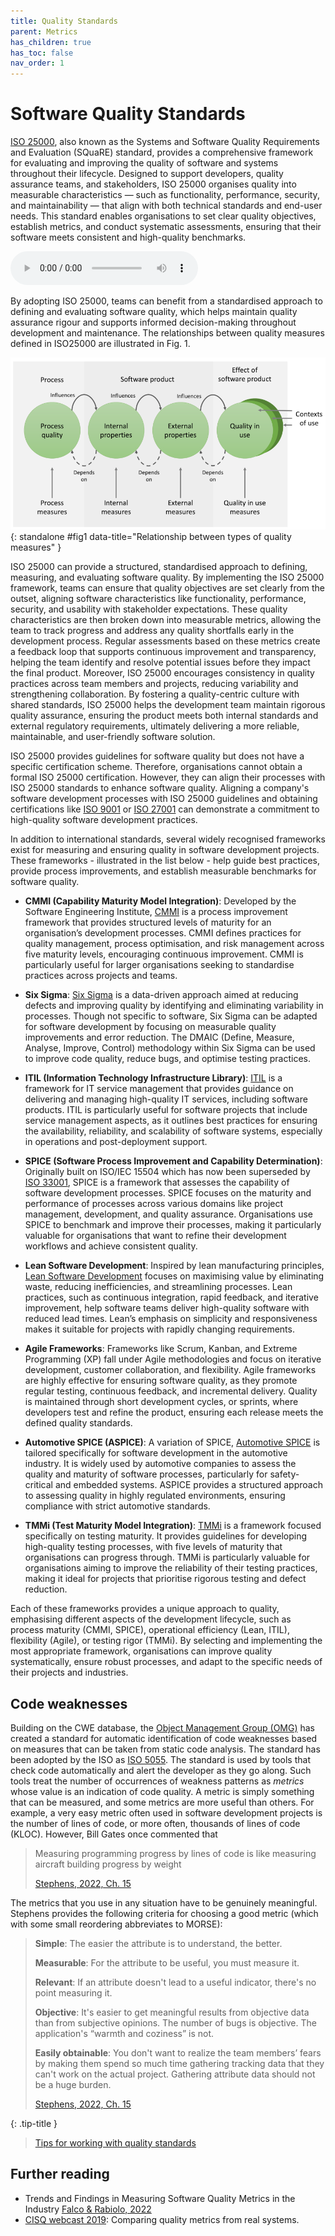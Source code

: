 ```yaml
---
title: Quality Standards
parent: Metrics
has_children: true
has_toc: false
nav_order: 1
---
```


# Software Quality Standards

[ISO 25000](https://iso25000.com/index.php/en/iso-25000-standards), also known as the Systems and Software Quality Requirements and Evaluation (SQuaRE) standard, 
provides a comprehensive framework for evaluating and improving the quality of software and systems throughout 
their lifecycle. Designed to support developers, quality assurance teams, and stakeholders, ISO 25000 organises 
quality into measurable characteristics — such as functionality, performance, security, and maintainability — 
that align with both technical standards and end-user needs. This standard enables organisations to set clear 
quality objectives, establish metrics, and conduct systematic assessments, ensuring that their software meets 
consistent and high-quality benchmarks. 

<audio controls>
  <source src="audio/quality_standards.mp3" type="audio/mpeg">
Your browser does not support the audio element.
</audio>

By adopting ISO 25000, teams can benefit from a standardised approach 
to defining and evaluating software quality, which helps maintain quality assurance rigour and supports informed 
decision-making throughout development and maintenance. The relationships between quality measures defined in
ISO25000 are illustrated in Fig. 1.

![Fig. 1: Relationship between types of quality measures (<a href="https://napier.primo.exlibrisgroup.com/permalink/44NAP_INST/19n0mho/cdi_bsi_primary_000000000030280200">ISO 25023</a>)](images/iso25023_quality.png){: standalone #fig1 data-title="Relationship between types of quality measures" }

ISO 25000 can provide a structured, standardised approach to defining, measuring, and evaluating software 
quality. By implementing the ISO 25000 framework, teams can ensure that quality objectives are set clearly from 
the outset, aligning software characteristics like functionality, performance, security, and usability with 
stakeholder expectations. These quality characteristics are then broken down into measurable metrics, allowing 
the team to track progress and address any quality shortfalls early in the development process. Regular 
assessments based on these metrics create a feedback loop that supports continuous improvement and transparency, 
helping the team identify and resolve potential issues before they impact the final product. Moreover, 
ISO 25000 encourages consistency in quality practices across team members and projects, reducing variability 
and strengthening collaboration. By fostering a quality-centric culture with shared standards, ISO 25000 helps 
the development team maintain rigorous quality assurance, ensuring the product meets both internal standards 
and external regulatory requirements, ultimately delivering a more reliable, maintainable, and user-friendly 
software solution.


ISO 25000 provides guidelines for software quality but does not have a specific certification scheme. Therefore, 
organisations cannot obtain a formal ISO 25000 certification. However, they can align their processes with 
ISO 25000 standards to enhance software quality. Aligning a company's software development processes with 
ISO 25000 guidelines and obtaining certifications like [ISO 9001](https://youtu.be/O5T4H8K_rwQ?si=P7L6EWWb-rYlTpYH) 
or [ISO 27001](https://youtu.be/jPA6gbsT2IQ?si=lmOQ4EB6Ubkb8Q5A) can demonstrate a commitment to high-quality 
software development practices.

In addition to international standards, several widely recognised frameworks exist for measuring and ensuring 
quality in software development projects. These frameworks - illustrated in the list below - help guide best 
practices, provide process improvements, and establish measurable benchmarks for software quality.

* **CMMI (Capability Maturity Model Integration)**: Developed by the Software Engineering Institute, 
  [CMMI](https://cmmiinstitute.com/) is a process improvement framework that provides structured levels of 
  maturity for an organisation’s development processes. CMMI defines practices for quality management, 
  process optimisation, and risk management across five maturity levels, encouraging continuous improvement. 
  CMMI is particularly useful for larger organisations seeking to standardise practices across projects and 
  teams.

* **Six Sigma**: [Six Sigma](https://www.geeksforgeeks.org/six-sigma-in-software-engineering/) is a 
  data-driven approach aimed at reducing defects and improving quality by identifying and eliminating 
  variability in processes. Though not specific to software, Six Sigma can be adapted for software 
  development by focusing on measurable quality improvements and error reduction. The DMAIC (Define, 
  Measure, Analyse, Improve, Control) methodology within Six Sigma can be used to improve code quality, 
  reduce bugs, and optimise testing practices.

* **ITIL (Information Technology Infrastructure Library)**: [ITIL](https://www.axelos.com/certifications/itil-service-management/what-is-it-service-management) 
  is a framework for IT service management that provides guidance on delivering and managing high-quality IT 
  services, including software products. ITIL is particularly useful for software projects that include service 
  management aspects, as it outlines best practices for ensuring the availability, reliability, and scalability 
  of software systems, especially in operations and post-deployment support.

* **SPICE (Software Process Improvement and Capability Determination)**: Originally built on ISO/IEC 15504
  which has now been superseded by [ISO 33001](https://en.wikipedia.org/wiki/ISO/IEC_33001), SPICE is a 
  framework that assesses the capability of software development processes. SPICE focuses on the maturity and 
  performance of processes across various domains like project management, development, and quality assurance. 
  Organisations use SPICE to benchmark and improve their processes, making it particularly valuable for 
  organisations that want to refine their development workflows and achieve consistent quality.

* **Lean Software Development**: Inspired by lean manufacturing principles, 
  [Lean Software Development](https://www.geeksforgeeks.org/lean-software-development-lsd/) focuses on 
  maximising value by eliminating waste, reducing inefficiencies, and streamlining processes. Lean practices, 
  such as continuous integration, rapid feedback, and iterative improvement, help software teams deliver 
  high-quality software with reduced lead times. Lean’s emphasis on simplicity and responsiveness makes it 
  suitable for projects with rapidly changing requirements.

* **Agile Frameworks**: Frameworks like Scrum, Kanban, and Extreme Programming (XP) fall under Agile 
  methodologies and focus on iterative development, customer collaboration, and flexibility. Agile 
  frameworks are highly effective for ensuring software quality, as they promote regular testing, continuous 
  feedback, and incremental delivery. Quality is maintained through short development cycles, or sprints, 
  where developers test and refine the product, ensuring each release meets the defined quality standards.

* **Automotive SPICE (ASPICE)**: A variation of SPICE, [Automotive SPICE](https://vda-qmc.de/en/automotive-spice/) 
  is tailored specifically for software development in the automotive industry. It is widely used by 
  automotive companies to assess the quality and maturity of software processes, particularly for 
  safety-critical and embedded systems. ASPICE provides a structured approach to assessing quality in highly 
  regulated environments, ensuring compliance with strict automotive standards.

* **TMMi (Test Maturity Model Integration)**: [TMMi](https://www.tmmi.org/) is a framework focused 
  specifically on testing maturity. It provides guidelines for developing high-quality testing processes, 
  with five levels of maturity that organisations can progress through. TMMi is particularly valuable for 
  organisations aiming to improve the reliability of their testing practices, making it ideal for projects 
  that prioritise rigorous testing and defect reduction.

Each of these frameworks provides a unique approach to quality, emphasising different aspects of the 
development lifecycle, such as process maturity (CMMI, SPICE), operational efficiency (Lean, ITIL), 
flexibility (Agile), or testing rigor (TMMi). By selecting and implementing the most appropriate framework, 
organisations can improve quality systematically, ensure robust processes, and adapt to the specific needs 
of their projects and industries.

## Code weaknesses

Building on the CWE database, the [Object Management Group (OMG)](https://www.omg.org/)
has created a standard for automatic identification of code weaknesses based on
measures that can be taken from static code analysis. The standard has been adopted by
the ISO as [ISO 5055](https://www.it-cisq.org/standards/code-quality-standards/). The
standard is used by tools that check code automatically and alert the developer as
they go along. Such tools treat the number of occurrences of weakness patterns as
*metrics* whose value is an indication of code quality. A metric is simply something that
can be measured, and some metrics are more useful than others. For example, a very easy
metric often used in software development projects is the number of lines of  code, or
more often, thousands of lines of code (KLOC). However, Bill Gates once commented that

> Measuring programming progress by lines of code is like measuring aircraft building
> progress by weight
>
> [Stephens, 2022, Ch. 15](https://learning.oreilly.com/library/view/beginning-software-engineering/9781119901709/c15.xhtml)

The metrics that you use in any situation have to be genuinely meaningful.
Stephens provides the following criteria for choosing a good metric (which with some small
reordering abbreviates to MORSE):

> **Simple**: The easier the attribute is to understand, the better.
>
> **Measurable**: For the attribute to be useful, you must measure it.
>
> **Relevant**: If an attribute doesn't lead to a useful indicator, there's no point
> measuring it.
>
> **Objective**: It's easier to get meaningful results from objective data than from
> subjective opinions. The number of bugs is objective. The application's “warmth and
> coziness” is not.
>
> **Easily obtainable**: You don't want to realize the team members’ fears by making them
> spend so much time gathering tracking data that they can't work on the actual project.
> Gathering attribute data should not be a huge burden.
>
> [Stephens, 2022, Ch. 15](https://learning.oreilly.com/library/view/beginning-software-engineering/9781119901709/c15.xhtml)

{: .tip-title }
> [<i class="fa-regular fa-lightbulb"></i> Tips for working with quality standards](standards_tips)

## Further reading

* Trends and Findings in Measuring Software Quality Metrics in the Industry
  [Falco & Rabiolo, 2022](https://doi.org/10.1109/ARGENCON55245.2022.9939935)
* [CISQ webcast 2019](https://youtu.be/6jAfc2QF4oU?si=tBrfKQRDmqosDWz0): Comparing quality metrics from real systems. 
